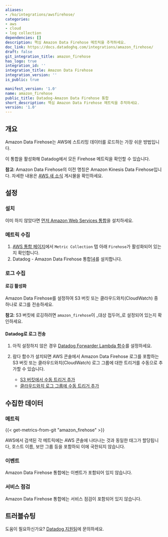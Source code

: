 ```yaml
---
aliases:
- /ko/integrations/awsfirehose/
categories:
- aws
- cloud
- log collection
dependencies: []
description: 핵심 Amazon Data Firehose 메트릭을 추적하세요.
doc_link: https://docs.datadoghq.com/integrations/amazon_firehose/
draft: false
git_integration_title: amazon_firehose
has_logo: true
integration_id: ''
integration_title: Amazon Data Firehose
integration_version: ''
is_public: true

manifest_version: '1.0'
name: amazon_firehose
public_title: Datadog-Amazon Data Firehose 통합
short_description: 핵심 Amazon Data Firehose 메트릭을 추적하세요.
version: '1.0'
---
```


<!--  SOURCED FROM https://github.com/DataDog/dogweb -->
## 개요

Amazon Data Firehose는 AWS에 스트리밍 데이터를 로드하는 가장 쉬운 방법입니다.

이 통합을 활성화해 Datadog에서 모든 Firehose 메트릭을 확인할 수 있습니다.

**참고**: Amazon Data Firehose의 이전 명칭은 Amazon Kinesis Data Firehose입니다. 자세한 내용은 [AWS 새 소식][1] 게시물을 확인하세요.

## 설정

### 설치

이미 하지 않았다면 [먼저 Amazon Web Services 통합][1]을 설치하세요.

### 메트릭 수집

1. [AWS 통합 페이지][3]에서 `Metric Collection` 탭 아래 `Firehose`가 활성화되어 있는지 확인합니다.
2. Datadog - Amazon Data Firehose 통합][4]를 설치합니다.

### 로그 수집

#### 로깅 활성화

Amazon Data Firehose를 설정하여 S3 버킷 또는 클라우드와치(CloudWatch) 중 하나로 로그를 전송하세요.

**참고**: S3 버킷에 로깅하려면 `amazon_firehose`이 _대상 접두어_로 설정되어 있는지 확인하세요.

#### Datadog로 로그 전송

1. 아직 설정하지 않은 경우 [Datadog Forwarder Lambda 함수][5]를 설정하세요.
2. 람다 함수가 설치되면 AWS 콘솔에서 Amazon Data Firehose 로그를 포함하는 S3 버킷 또는 클라우드와치(CloudWatch) 로그 그룹에 대한 트리거를 수동으로 추가할 수 있습니다.

    - [S3 버킷에서 수동 트리거 추가][6]
    - [클라우드와치 로그 그룹에 수동 트리거 추가][7]

## 수집한 데이터

### 메트릭
{{< get-metrics-from-git "amazon_firehose" >}}


AWS에서 검색된 각 메트릭에는 AWS 콘솔에 나타나는 것과 동일한 태그가 할당됩니다, 호스트 이름, 보안 그룹 등을 포함하되 이에 국한되지 않습니다.

### 이벤트

Amazon Data Firehose 통합에는 이벤트가 포함되어 있지 않습니다.

### 서비스 점검

Amazon Data Firehose 통합에는 서비스 점검이 포함되어 있지 않습니다.

## 트러블슈팅

도움이 필요하신가요? [Datadog 지원팀][9]에 문의하세요.

[1]: https://aws.amazon.com/about-aws/whats-new/2024/02/amazon-data-firehose-formerly-kinesis-data-firehose/
[2]: https://docs.datadoghq.com/ko/integrations/amazon_web_services/
[3]: https://app.datadoghq.com/integrations/amazon-web-services
[4]: https://app.datadoghq.com/integrations/amazon-firehose
[5]: https://docs.datadoghq.com/ko/logs/guide/forwarder/
[6]: https://docs.datadoghq.com/ko/logs/guide/send-aws-services-logs-with-the-datadog-lambda-function/?tab=awsconsole#collecting-logs-from-s3-buckets
[7]: https://docs.datadoghq.com/ko/logs/guide/send-aws-services-logs-with-the-datadog-lambda-function/?tab=awsconsole#collecting-logs-from-cloudwatch-log-group
[8]: https://github.com/DataDog/dogweb/blob/prod/integration/amazon_firehose/amazon_firehose_metadata.csv
[9]: https://docs.datadoghq.com/ko/help/
